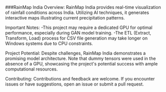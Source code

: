 ###RainMap India
Overview:
RainMap India provides real-time visualization of rainfall conditions across India. Utilizing AI techniques, it generates interactive maps illustrating current precipitation patterns.

Important Notes:
-This project may require a dedicated GPU for optimal performance, especially during GAN model training.
-The ETL (Extract, Transform, Load) process for CSV file generation may take longer on Windows systems due to CPU constraints.

Project Potential:
Despite challenges, RainMap India demonstrates a promising model architecture. Note that dummy tensors were used in the absence of a GPU, showcasing the project's potential success with ample computational resources.

Contributing:
Contributions and feedback are welcome. If you encounter issues or have suggestions, open an issue or submit a pull request.
